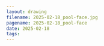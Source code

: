 ```yaml
---
layout: drawing
filename: 2025-02-18_pool-face.jpg
pagename: 2025-02-18_pool-face
date: 2025-02-18
tags:
---
```

